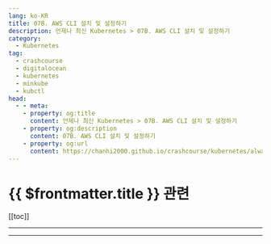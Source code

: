 ```yaml
---
lang: ko-KR
title: 07B. AWS CLI 설치 및 설정하기
description: 언제나 최신 Kubernetes > 07B. AWS CLI 설치 및 설정하기
category:
  - Kubernetes
tag:
  - crashcourse
  - digitalocean
  - kubernetes
  - minkube
  - kubctl
head:
  - - meta:
    - property: og:title
      content: 언제나 최신 Kubernetes > 07B. AWS CLI 설치 및 설정하기
    - property: og:description
      content: 07B. AWS CLI 설치 및 설정하기
    - property: og:url
      content: https://chanhi2000.github.io/crashcourse/kubernetes/always-up-to-date-kubernetes/07B.html
---
```


# {{ $frontmatter.title }} 관련

[[toc]]

---

---

<TagLinks />